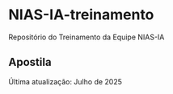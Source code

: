 # NIAS-IA-treinamento
Repositório do Treinamento da Equipe NIAS-IA

## Apostila
Última atualização: Julho de 2025
